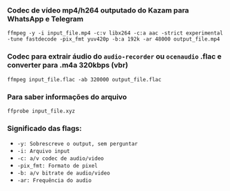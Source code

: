 ### Codec de vídeo mp4/h264 outputado do Kazam para WhatsApp e Telegram

``` ffmpeg -y -i input_file.mp4 -c:v libx264 -c:a aac -strict experimental -tune fastdecode -pix_fmt yuv420p -b:a 192k -ar 48000 output_file.mp4 ```

### Codec para extrair áudio do ```audio-recorder``` ou ```ocenaudio``` .flac e converter para .m4a 320kbps (vbr)
``` ffmpeg input_file.flac -ab 320000 output_file.flac ```

### Para saber informações do arquivo
``` ffprobe input_file.xyz ```

### Significado das flags:
* ```-y: Sobrescreve o output, sem perguntar```
* ```-i: Arquivo input```
* ```-c: a/v codec de audio/video```
* ```-pix_fmt: Formato de pixel```
* ```-b: a/v bitrate de audio/video```
* ```-ar: Frequência do audio```
